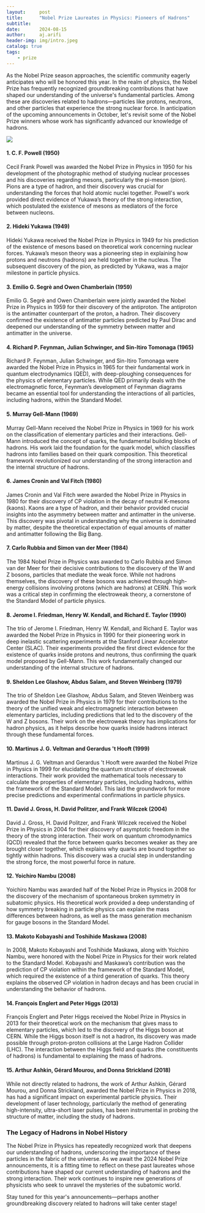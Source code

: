 ```yaml
---
layout:     post
title:      "Nobel Prize Laureates in Physics: Pioneers of Hadrons"
subtitle:   
date:       2024-08-15
author:     aj.arifi
header-img: img/intro.jpeg
catalog: true
tags:
    - prize
---
```


As the Nobel Prize season approaches, the scientific community eagerly anticipates who will be honored this year. 
In the realm of physics, the Nobel Prize has frequently recognized groundbreaking contributions 
that have shaped our understanding of the universe's fundamental particles. 
Among these are discoveries related to hadrons—particles like protons, neutrons, and other particles that experience the strong nuclear force. 
In anticipation of the upcoming announcements in October, let's revisit some of the Nobel Prize winners whose work has significantly advanced our knowledge of hadrons.

![](https://wp.cruxnow.com/wp-content/uploads/2022/10/nobel.jpg)

#### 1. **C. F. Powell (1950)**
Cecil Frank Powell was awarded the Nobel Prize in Physics in 1950 for his development of 
the photographic method of studying nuclear processes and his discoveries regarding mesons, 
particularly the pi-meson (pion). Pions are a type of hadron, and their discovery was crucial 
for understanding the forces that hold atomic nuclei together. Powell's work provided direct evidence of 
Yukawa’s theory of the strong interaction, which postulated the existence of mesons as mediators of the force between nucleons.

#### 2. **Hideki Yukawa (1949)**
Hideki Yukawa received the Nobel Prize in Physics in 1949 for his prediction of the existence 
of mesons based on theoretical work concerning nuclear forces. Yukawa’s meson theory was 
a pioneering step in explaining how protons and neutrons (hadrons) are held together in the nucleus. 
The subsequent discovery of the pion, as predicted by Yukawa, was a major milestone in particle physics.

#### 3. **Emilio G. Segrè and Owen Chamberlain (1959)**
Emilio G. Segrè and Owen Chamberlain were jointly awarded the Nobel Prize in Physics in 1959 
for their discovery of the antiproton. The antiproton is the antimatter counterpart of the proton, a hadron. 
Their discovery confirmed the existence of antimatter particles predicted by Paul Dirac and 
deepened our understanding of the symmetry between matter and antimatter in the universe.

#### 4. **Richard P. Feynman, Julian Schwinger, and Sin-Itiro Tomonaga (1965)**
Richard P. Feynman, Julian Schwinger, and Sin-Itiro Tomonaga were awarded the 
Nobel Prize in Physics in 1965 for their fundamental work in quantum electrodynamics (QED), 
with deep-ploughing consequences for the physics of elementary particles. 
While QED primarily deals with the electromagnetic force, Feynman’s development of Feynman 
diagrams became an essential tool for understanding the interactions of all particles, including hadrons, within the Standard Model.

#### 5. **Murray Gell-Mann (1969)**
Murray Gell-Mann received the Nobel Prize in Physics in 1969 for his work on 
the classification of elementary particles and their interactions. 
Gell-Mann introduced the concept of quarks, the fundamental building blocks of hadrons. 
His work laid the foundation for the quark model, which classifies hadrons into 
families based on their quark composition. This theoretical framework revolutionized 
our understanding of the strong interaction and the internal structure of hadrons.

#### 6. **James Cronin and Val Fitch (1980)**
James Cronin and Val Fitch were awarded the Nobel Prize in Physics in 1980 for their 
discovery of CP violation in the decay of neutral K-mesons (kaons). Kaons are a type of hadron, 
and their behavior provided crucial insights into the asymmetry between matter and antimatter in the universe. 
This discovery was pivotal in understanding why the universe is dominated by matter, 
despite the theoretical expectation of equal amounts of matter and antimatter following the Big Bang.

#### 7. **Carlo Rubbia and Simon van der Meer (1984)**
The 1984 Nobel Prize in Physics was awarded to Carlo Rubbia and Simon van der Meer for their 
decisive contributions to the discovery of the W and Z bosons, particles that mediate the weak force. 
While not hadrons themselves, the discovery of these bosons was achieved through high-energy collisions 
involving protons (which are hadrons) at CERN. This work was a critical step 
in confirming the electroweak theory, a cornerstone of the Standard Model of particle physics.

#### 8. **Jerome I. Friedman, Henry W. Kendall, and Richard E. Taylor (1990)**
The trio of Jerome I. Friedman, Henry W. Kendall, and Richard E. Taylor was awarded the Nobel Prize
in Physics in 1990 for their pioneering work in deep inelastic scattering experiments at the 
Stanford Linear Accelerator Center (SLAC). Their experiments provided the first direct evidence 
for the existence of quarks inside protons and neutrons, thus confirming the quark model proposed by Gell-Mann. 
This work fundamentally changed our understanding of the internal structure of hadrons.

#### 9. **Sheldon Lee Glashow, Abdus Salam, and Steven Weinberg (1979)**
The trio of Sheldon Lee Glashow, Abdus Salam, and Steven Weinberg was awarded the Nobel Prize 
in Physics in 1979 for their contributions to the theory of the unified weak and electromagnetic interaction 
between elementary particles, including predictions that led to the discovery of the W and Z bosons. 
Their work on the electroweak theory has implications for hadron physics, as it helps describe 
how quarks inside hadrons interact through these fundamental forces.

#### 10. **Martinus J. G. Veltman and Gerardus 't Hooft (1999)**
Martinus J. G. Veltman and Gerardus 't Hooft were awarded the Nobel Prize in Physics in 1999 
for elucidating the quantum structure of electroweak interactions. 
Their work provided the mathematical tools necessary to calculate the properties of elementary particles, 
including hadrons, within the framework of the Standard Model. 
This laid the groundwork for more precise predictions and experimental confirmations in particle physics.

#### 11. **David J. Gross, H. David Politzer, and Frank Wilczek (2004)**
David J. Gross, H. David Politzer, and Frank Wilczek received the Nobel Prize in Physics in 2004 
for their discovery of asymptotic freedom in the theory of the strong interaction. 
Their work on quantum chromodynamics (QCD) revealed that the force between quarks 
becomes weaker as they are brought closer together, which explains why quarks are bound together so tightly within hadrons. 
This discovery was a crucial step in understanding the strong force, the most powerful force in nature.

#### 12. **Yoichiro Nambu (2008)**
Yoichiro Nambu was awarded half of the Nobel Prize in Physics in 2008 for the discovery of 
the mechanism of spontaneous broken symmetry in subatomic physics. His theoretical work provided a deep understanding
of how symmetry breaking in particle physics can explain the mass differences between hadrons, 
as well as the mass generation mechanism for gauge bosons in the Standard Model.

#### 13. **Makoto Kobayashi and Toshihide Maskawa (2008)**
In 2008, Makoto Kobayashi and Toshihide Maskawa, along with Yoichiro Nambu, were honored with 
the Nobel Prize in Physics for their work related to the Standard Model. 
Kobayashi and Maskawa’s contribution was the prediction of CP violation within the framework of the Standard Model, 
which required the existence of a third generation of quarks. This theory explains the observed CP violation 
in hadron decays and has been crucial in understanding the behavior of hadrons.

#### 14. **François Englert and Peter Higgs (2013)**
François Englert and Peter Higgs received the Nobel Prize in Physics in 2013 for their theoretical work 
on the mechanism that gives mass to elementary particles, which led to the discovery of the Higgs boson at CERN. 
While the Higgs boson itself is not a hadron, its discovery was made possible through proton-proton collisions 
at the Large Hadron Collider (LHC). The interaction between the Higgs field and quarks 
(the constituents of hadrons) is fundamental to explaining the mass of hadrons.

#### 15. **Arthur Ashkin, Gérard Mourou, and Donna Strickland (2018)**
While not directly related to hadrons, the work of Arthur Ashkin, Gérard Mourou, and Donna Strickland, 
awarded the Nobel Prize in Physics in 2018, has had a significant impact on experimental particle physics. 
Their development of laser technology, particularly the method of generating high-intensity, ultra-short laser pulses, 
has been instrumental in probing the structure of matter, including the study of hadrons.

### The Legacy of Hadrons in Nobel History

The Nobel Prize in Physics has repeatedly recognized work that deepens our understanding of hadrons, 
underscoring the importance of these particles in the fabric of the universe. 
As we await the 2024 Nobel Prize announcements, it is a fitting time to reflect on these past 
laureates whose contributions have shaped our current understanding of hadrons and the strong interaction. 
Their work continues to inspire new generations of physicists who seek to unravel the mysteries of the subatomic world.

Stay tuned for this year's announcements—perhaps another groundbreaking discovery related to hadrons will take center stage!
